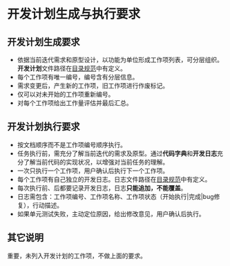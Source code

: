 # 开发计划生成与执行要求

## 开发计划生成要求
- 依据当前迭代需求和原型设计，以功能为单位形成工作项列表，可分层组织。**开发计划**文件路径在[目录规范](file-structure.md)中有定义。
- 每个工作项有唯一编号，编号含有分层信息。
- 需求变更后，产生新的工作项，旧工作项进行作废标记。
- 仅可以对未开始的工作项重新编号。
- 对每个工作项给出工作量评估并最后汇总。

## 开发计划执行要求
- 按文档顺序而不是工作项编号顺序执行。
- 任务执行前，需充分了解当前迭代的需求及原型。通过**代码字典**和**开发日志**充分了解当前代码的实现状况，以增强对当前任务的理解。
- 一次只执行一个工作项，用户确认后执行下一个工作项。
- 每个工作项有自己独立的开发日志。日志文件路径在[目录规范](file-structure.md)中有定义。
- 每次执行前、后都要记录开发日志，日志**只能追加，不能覆盖**。
- 日志需包含：工作项编号、工作项名称、工作项状态（开始执行|完成|bug修复），行动描述。
- 如果单元测试失败，主动定位原因，给出修改意见，用户确认后执行。 

## 其它说明

重要，未列入开发计划的工作项，不做上面的要求。